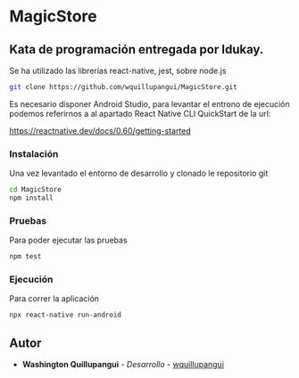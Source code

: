 # MagicStore

## Kata de programación entregada por Idukay. 

Se ha utilizado las librerías react-native, jest, sobre node.js
```sh
git clone https://github.com/wquillupangui/MagicStore.git
```
Es necesario disponer Android Studio, para levantar el entrono de ejecución podemos referirnos a al apartado React Native CLI QuickStart de la url:

https://reactnative.dev/docs/0.60/getting-started

### Instalación

Una vez levantado el entorno de desarrollo y clonado le repositorio git
```sh
cd MagicStore
npm install
```

### Pruebas
Para poder ejecutar las pruebas 
```sh
npm test
```

### Ejecución
Para correr la aplicación 
```sh
npx react-native run-android
```

## Autor

* **Washington Quillupangui** - *Desarrollo* - [wquillupangui](https://github.com/wquillupangui)


